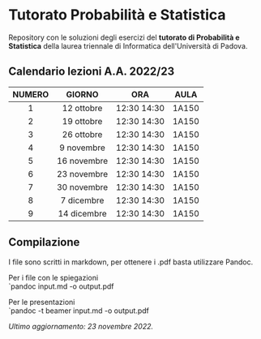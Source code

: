 # Tutorato Probabilità e Statistica

Repository con le soluzioni degli esercizi del **tutorato di Probabilità e Statistica** della laurea triennale di Informatica dell'Università di Padova.

## Calendario lezioni A.A. 2022/23

| **NUMERO** |  **GIORNO** |   **ORA**   | **AULA** |
|:----------:|:-----------:|:-----------:|----------|
|      1     |  12 ottobre | 12:30 14:30 |   1A150  |
|      2     |  19 ottobre | 12:30 14:30 |   1A150  |
|      3     |  26 ottobre | 12:30 14:30 |   1A150  |
|      4     |  9 novembre | 12:30 14:30 |   1A150  |
|      5     | 16 novembre | 12:30 14:30 |   1A150  |
|      6     | 23 novembre | 12:30 14:30 |   1A150  |
|      7     | 30 novembre | 12:30 14:30 |   1A150  |
|      8     |  7 dicembre | 12:30 14:30 |   1A150  |
|      9     | 14 dicembre | 12:30 14:30 |   1A150  |


## Compilazione

I file sono scritti in markdown, per ottenere i .pdf basta utilizzare Pandoc.

Per i file con le spiegazioni  
`pandoc input.md -o output.pdf  

Per le presentazioni  
`pandoc -t beamer input.md -o output.pdf  


*Ultimo aggiornamento: 23 novembre 2022.*
